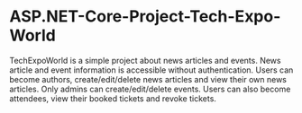 # ASP.NET-Core-Project-Tech-Expo-World

TechExpoWorld is a simple project about news articles and events. News article and event information is accessible without authentication. Users can become authors, create/edit/delete news articles and view their own news articles. Only admins can create/edit/delete events. Users can also become attendees, view their booked tickets and revoke tickets.